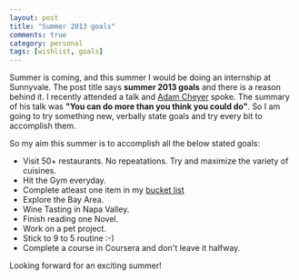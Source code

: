 ```yaml
---
layout: post
title: "Summer 2013 goals"
comments: true
category: personal
tags: [wishlist, goals]
---
```


Summer is coming, and this summer I would be doing an internship at Sunnyvale. The post title says **summer 2013 goals** and there is a reason behind it. I recently attended a talk and [Adam Cheyer](http://adam.cheyer.com) spoke. The summary of his talk was **"You can do more than you think you could do"**. So I am going to try something new, verbally state goals and try every bit to accomplish them. 

So my aim this summer is to accomplish all the below stated goals:

* Visit 50+ restaurants. No repeatations. Try and maximize the variety of cuisines.
* Hit the Gym everyday.
* Complete atleast one item in my [bucket list](http://pradeepnayak.in/bucket.html)
* Explore the Bay Area.
* Wine Tasting in Napa Valley.
* Finish reading one Novel.
* Work on a pet project.
* Stick to 9 to 5 routine :-)
* Complete a course in Coursera and don't leave it halfway.


Looking forward for an exciting summer!
